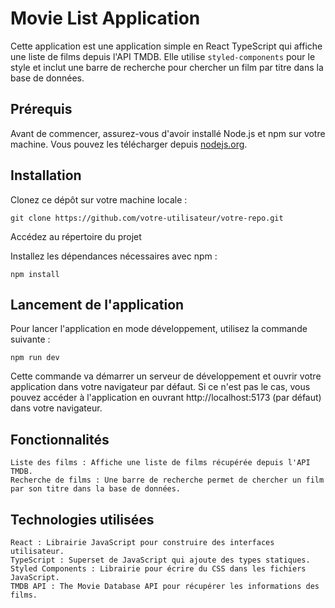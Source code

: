 # Movie List Application

Cette application est une application simple en React TypeScript qui affiche une liste de films depuis l'API TMDB. Elle utilise `styled-components` pour le style et inclut une barre de recherche pour chercher un film par titre dans la base de données.

## Prérequis

Avant de commencer, assurez-vous d'avoir installé Node.js et npm sur votre machine. Vous pouvez les télécharger depuis [nodejs.org](https://nodejs.org/).

## Installation

Clonez ce dépôt sur votre machine locale :

    git clone https://github.com/votre-utilisateur/votre-repo.git

Accédez au répertoire du projet

Installez les dépendances nécessaires avec npm :

    npm install

## Lancement de l'application

Pour lancer l'application en mode développement, utilisez la commande suivante :

    npm run dev


Cette commande va démarrer un serveur de développement et ouvrir votre application dans votre navigateur par défaut. Si ce n'est pas le cas, vous pouvez accéder à l'application en ouvrant http://localhost:5173 (par défaut) dans votre navigateur.

## Fonctionnalités
    Liste des films : Affiche une liste de films récupérée depuis l'API TMDB.
    Recherche de films : Une barre de recherche permet de chercher un film par son titre dans la base de données.
    
## Technologies utilisées
    React : Librairie JavaScript pour construire des interfaces utilisateur.
    TypeScript : Superset de JavaScript qui ajoute des types statiques.
    Styled Components : Librairie pour écrire du CSS dans les fichiers JavaScript.
    TMDB API : The Movie Database API pour récupérer les informations des films.